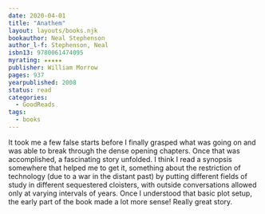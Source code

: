 ```yaml
---
date: 2020-04-01
title: "Anathem"
layout: layouts/books.njk
bookauthor: Neal Stephenson
author_l-f: Stephenson, Neal
isbn13: 9780061474095
myrating: ★★★★★
publisher: William Morrow
pages: 937
yearpublished: 2008
status: read
categories:
  - GoodReads
tags:
  - books
---
```

It took me a few false starts before I finally grasped what was going on and was able to break through the dense opening chapters. Once that was accomplished, a fascinating story unfolded. I think I read a synopsis somewhere that helped me to get it, something about the restriction of technology (due to a war in the distant past) by putting different fields of study in different sequestered cloisters, with outside conversations allowed only at varying intervals of years. Once I understood that basic plot setup, the early part of the book made a lot more sense! Really great story.
